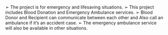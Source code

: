 ➢ The project is for emergency and lifesaving situations.
➢ This project includes Blood Donation and Emergency
Ambulance services.
➢ Blood Donor and Recipient can communicate between
each other and Also call an ambulance if it’s an accident
case.
➢ The emergency ambulance service will also be
available in other situations. 
